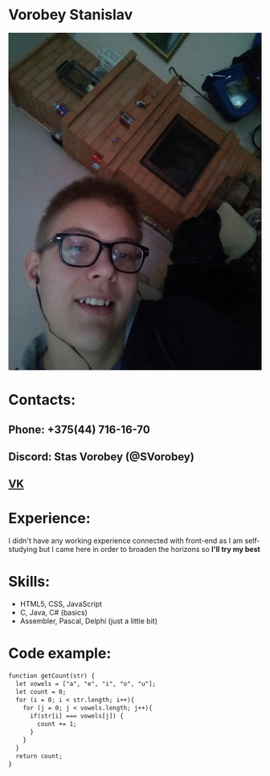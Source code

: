 # Vorobey Stanislav
![Me](/img/me.jpg)
# Contacts:
## Phone: +375(44) 716-16-70
## Discord: Stas Vorobey (@SVorobey)
## [VK](https://vk.com/tiprostokosmosstas)
# Experience:
I didn't have any working experience connected with front-end as I am self-studying but I came here in order to broaden the horizons so **I'll try my best**
# Skills:
* HTML5, CSS, JavaScript
* C, Java, C# (basics)
* Assembler, Pascal, Delphi (just a little bit)
# Code example:
```
function getCount(str) {
  let vowels = ["a", "e", "i", "o", "u"];
  let count = 0;
  for (i = 0; i < str.length; i++){
    for (j = 0; j < vowels.length; j++){
      if(str[i] === vowels[j]) {
        count += 1;
      }
    }
  }
  return count;
}
```